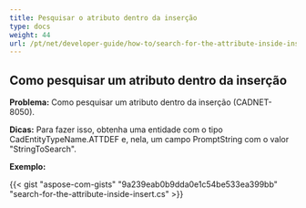 ```yaml
---
title: Pesquisar o atributo dentro da inserção
type: docs
weight: 44
url: /pt/net/developer-guide/how-to/search-for-the-attribute-inside-insert/
---
```


## **Como pesquisar um atributo dentro da inserção**

**Problema:** Como pesquisar um atributo dentro da inserção (CADNET-8050).

**Dicas:** Para fazer isso, obtenha uma entidade com o tipo CadEntityTypeName.ATTDEF e, nela, um campo PromptString com o valor "StringToSearch".

**Exemplo:**

{{< gist "aspose-com-gists" "9a239eab0b9dda0e1c54be533ea399bb" "search-for-the-attribute-inside-insert.cs" >}}
